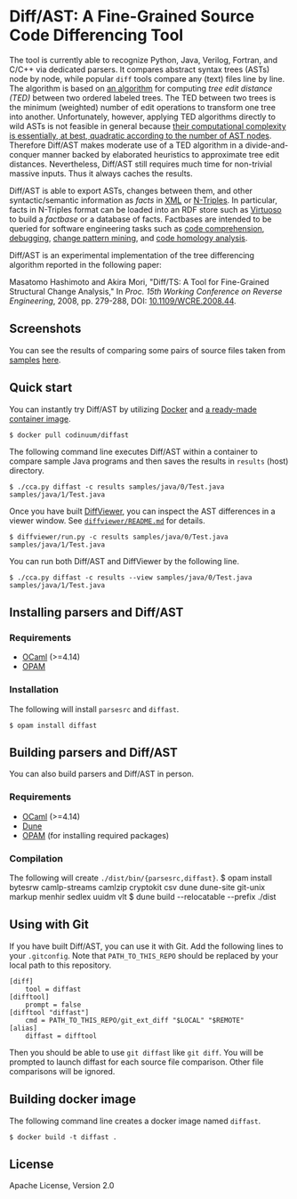 # Diff/AST: A Fine-Grained Source Code Differencing Tool

The tool is currently able to recognize Python, Java, Verilog, Fortran, and C/C++ via dedicated parsers.
It compares abstract syntax trees (ASTs) node by node, while popular `diff` tools compare any (text) files line by line.
The algorithm is based on [an algorithm](https://doi.org/10.1137/0218082) for computing *tree edit distance (TED)* between two ordered labeled trees.  The TED between two trees is the minimum (weighted) number of edit operations to transform one tree into another.
Unfortunately, however, applying TED algorithms directly to wild ASTs is not feasible in general because [their computational complexity is essentially, at best, quadratic according to the number of AST nodes](https://doi.org/10.1016/j.tcs.2004.12.030).
Therefore Diff/AST makes moderate use of a TED algorithm in a divide-and-conquer manner backed by elaborated heuristics to approximate tree edit distances.
Nevertheless, Diff/AST still requires much time for non-trivial massive inputs. Thus it always caches the results.

Diff/AST is able to export ASTs, changes between them, and other syntactic/semantic information as *facts* in
[XML](https://www.w3.org/TR/xml11/) or [N-Triples](https://www.w3.org/2001/sw/RDFCore/ntriples/).
In particular, facts in N-Triples format can be loaded into an RDF store such as
[Virtuoso](https://github.com/openlink/virtuoso-opensource) to build a *factbase* or a database of facts.
Factbases are intended to be queried for software engineering tasks such as
[code comprehension](https://github.com/ebt-hpc/cca),
[debugging](https://stair.center/archives/research/ddj-esecfse2018),
[change pattern mining](https://ieeexplore.ieee.org/document/7081845), and
[code homology analysis](https://link.springer.com/chapter/10.1007/978-3-642-12029-9_7).

Diff/AST is an experimental implementation of the tree differencing algorithm
reported in the following paper:

Masatomo Hashimoto and Akira Mori, "Diff/TS: A Tool for Fine-Grained Structural Change Analysis,"
In *Proc. 15th Working Conference on Reverse Engineering*, 2008, pp. 279-288,
DOI: [10.1109/WCRE.2008.44](https://doi.org/10.1109/WCRE.2008.44).

## Screenshots

You can see the results of comparing some pairs of source files taken from [samples](samples) [here](https://codinuum.github.io/gallery-cca).

## Quick start

You can instantly try Diff/AST by utilizing [Docker](https://www.docker.com/) and [a ready-made container image](https://hub.docker.com/r/codinuum/diffast).

    $ docker pull codinuum/diffast

The following command line executes Diff/AST within a container to compare sample Java programs and then saves the results in `results` (host) directory.

    $ ./cca.py diffast -c results samples/java/0/Test.java samples/java/1/Test.java

Once you have built [DiffViewer](diffviewer), you can inspect the AST differences in a viewer window. See [`diffviewer/README.md`](diffviewer/README.md) for details.

    $ diffviewer/run.py -c results samples/java/0/Test.java samples/java/1/Test.java

You can run both Diff/AST and DiffViewer by the following line.

    $ ./cca.py diffast -c results --view samples/java/0/Test.java samples/java/1/Test.java

## Installing parsers and Diff/AST

### Requirements

* [OCaml](http://ocaml.org/) (>=4.14)
* [OPAM](https://opam.ocaml.org/)

### Installation

The following will install `parsesrc` and `diffast`.

    $ opam install diffast

## Building parsers and Diff/AST

You can also build parsers and Diff/AST in person.

### Requirements

* [OCaml](http://ocaml.org/) (>=4.14)
* [Dune](https://github.com/ocaml/dune)
* [OPAM](https://opam.ocaml.org/) (for installing required packages)

### Compilation

The following will create `./dist/bin/{parsesrc,diffast}`.
    $ opam install bytesrw camlp-streams camlzip cryptokit csv dune dune-site git-unix markup menhir sedlex uuidm vlt
    $ dune build --relocatable --prefix ./dist

## Using with Git

If you have built Diff/AST, you can use it with Git. Add the following lines to your `.gitconfig`. Note that `PATH_TO_THIS_REPO` should be replaced by your local path to this repository.

    [diff]
        tool = diffast
    [difftool]
        prompt = false
    [difftool "diffast"]
        cmd = PATH_TO_THIS_REPO/git_ext_diff "$LOCAL" "$REMOTE"
    [alias]
        diffast = difftool

Then you should be able to use `git diffast` like `git diff`. You will be prompted to launch diffast for each source file comparison. Other file comparisons will be ignored.


## Building docker image

The following command line creates a docker image named `diffast`.

    $ docker build -t diffast .

## License

Apache License, Version 2.0

